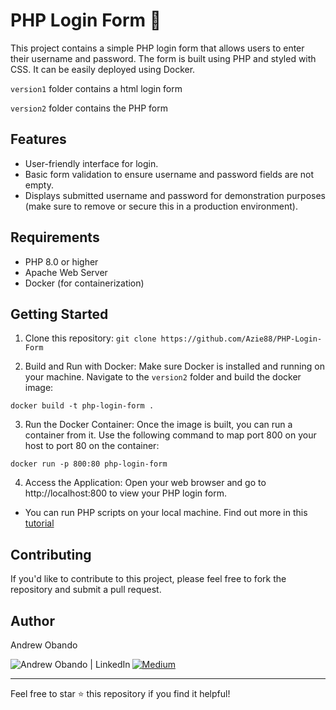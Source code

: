 # PHP Login Form 🐘

This project contains a simple PHP login form that allows users to enter their username and password. The form is built using PHP and styled with CSS. It can be easily deployed using Docker.

`version1` folder contains a html login form

`version2` folder contains the PHP form

## Features

- User-friendly interface for login.
- Basic form validation to ensure username and password fields are not empty.
- Displays submitted username and password for demonstration purposes (make sure to remove or secure this in a production environment).

## Requirements
- PHP 8.0 or higher
- Apache Web Server
- Docker (for containerization)

## Getting Started

1. Clone this repository: `git clone https://github.com/Azie88/PHP-Login-Form`

2. Build and Run with Docker: Make sure Docker is installed and running on your machine. Navigate to the `version2` folder and build the docker image: 

```
docker build -t php-login-form .
```

3. Run the Docker Container: Once the image is built, you can run a container from it. Use the following command to map port 800 on your host to port 80 on the container: 

```
docker run -p 800:80 php-login-form
```

4. Access the Application: Open your web browser and go to http://localhost:800 to view your PHP login form.

- You can run PHP scripts on your local machine. Find out more in this [tutorial](https://www.geeksforgeeks.org/how-to-run-php-programs/)

## Contributing

If you'd like to contribute to this project, please feel free to fork the repository and submit a pull request.

## Author

Andrew Obando

<a href="https://www.linkedin.com/in/andrewobando/"><img align="left" src="https://img.shields.io/badge/linkedin-%230077B5.svg?style=for-the-badge&logo=linkedin&logoColor=white" alt="Andrew Obando | LinkedIn"/></a>
<a href="https://medium.com/@obandoandrew8">
![Medium](https://img.shields.io/badge/Medium-12100E?style=for-the-badge&logo=medium&logoColor=white)
</a>

---

Feel free to star ⭐ this repository if you find it helpful!
